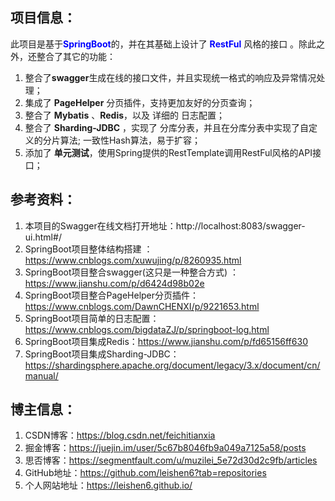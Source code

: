 ## 项目信息：

此项目是基于<font color=blue>**SpringBoot**</font>的，并在其基础上设计了<font color=blue> **RestFul** </font>风格的接口 。除此之外，还整合了其它的功能：

1.  整合了**swagger**生成在线的接口文件，并且实现统一格式的响应及异常情况处理；
2.  集成了 **PageHelper** 分页插件，支持更加友好的分页查询；
3.  整合了 **Mybatis** 、**Redis**，以及 详细的 日志配置；
4.  整合了 **Sharding-JDBC** ，实现了 分库分表，并且在分库分表中实现了自定义的分片算法; 一致性Hash算法，易于扩容；
5.  添加了 **单元测试**，使用Spring提供的RestTemplate调用RestFul风格的API接口；



## 参考资料：

1.  本项目的Swagger在线文档打开地址：http://localhost:8083/swagger-ui.html#/
2.  SpringBoot项目整体结构搭建 ：https://www.cnblogs.com/xuwujing/p/8260935.html 
3.  SpringBoot项目整合swagger(这只是一种整合方式) ：https://www.jianshu.com/p/d6424d98b02e
4.  SpringBoot项目整合PageHelper分页插件：https://www.cnblogs.com/DawnCHENXI/p/9221653.html
5.  SpringBoot项目简单的日志配置：https://www.cnblogs.com/bigdataZJ/p/springboot-log.html
6.  SpringBoot项目集成Redis：https://www.jianshu.com/p/fd65156ff630
7.  SpringBoot项目集成Sharding-JDBC：https://shardingsphere.apache.org/document/legacy/3.x/document/cn/manual/



## 博主信息：

1.  CSDN博客：https://blog.csdn.net/feichitianxia 
2.  掘金博客：https://juejin.im/user/5c67b8046fb9a049a7125a58/posts
3.  思否博客：https://segmentfault.com/u/muzilei_5e72d30d2c9fb/articles
4.  GitHub地址：https://github.com/leishen6?tab=repositories 
5.  个人网站地址：https://leishen6.github.io/